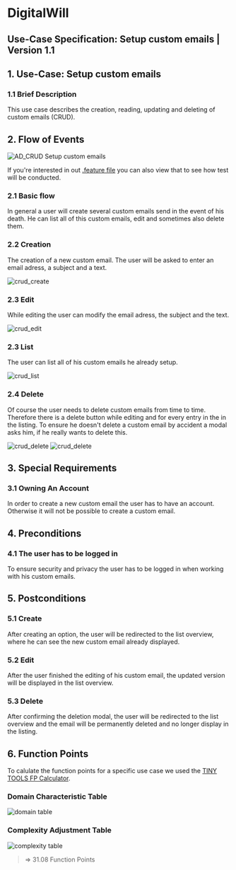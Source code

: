 # DigitalWill
## Use-Case Specification: Setup custom emails | Version 1.1

## 1. Use-Case: Setup custom emails

### 1.1 Brief Description

This use case describes the creation, reading, updating and deleting of custom emails (CRUD).

## 2. Flow of Events

![AD_CRUD Setup custom emails](../ActivityDiagrams/send_custom_emails.png)

If you're interested in out [.feature file](https://raw.githubusercontent.com/DigiWill-dhbw/DigiWill/master/Backend/src/test/resources/cucumber/setupCustomEmails.feature) you can also view that to see how test will be conducted.

### 2.1 Basic flow

In general a user will create several custom emails send in the event of his death. He can list all of this custom emails, edit and sometimes also delete them.

### 2.2 Creation  

The creation of a new custom email. The user will be asked to enter an email adress, a subject and a text.

![crud_create](../Mockups/send_custom_emails_1.png)

### 2.3 Edit

While editing the user can modify the email adress, the subject and the text.

![crud_edit](../Mockups/send_custom_emails_2.png)

### 2.3 List

The user can list all of his custom emails he already setup.

![crud_list](../Mockups/send_custom_emails_3.png)

### 2.4 Delete

Of course the user needs to delete custom emails from time to time. Therefore there is a delete button while editing and for every entry in the in the listing. To ensure he doesn't delete a custom email by accident a modal asks him, if he really wants to delete this.

![crud_delete](../Mockups/send_custom_emails_4.png)
![crud_delete](../Mockups/send_custom_emails_5.png)


## 3. Special Requirements

### 3.1 Owning An Account

In order to create a new custom email the user has to have an account. Otherwise it will not be possible to create a custom email.

## 4. Preconditions

### 4.1 The user has to be logged in

To ensure security and privacy the user has to be logged in when working with his custom emails.

## 5. Postconditions

### 5.1 Create

After creating an option, the user will be redirected to the list overview, where he can see the new custom email already displayed.

### 5.2 Edit

After the user finished the editing of his custom email, the updated version will be displayed in the list overview.

### 5.3 Delete

After confirming the deletion modal, the user will be redirected to the list overview and the email will be permanently deleted and no longer display in the listing.

## 6. Function Points

To calulate the function points for a specific use case we used the [TINY TOOLS FP Calculator](http://groups.umd.umich.edu/cis/course.des/cis525/js/f00/harvey/FP_Calc.html).

### Domain Characteristic Table
![domain table](../FunctionPoints/send_custom_emails_1.png)
### Complexity Adjustment Table
![complexity table](../FunctionPoints/send_custom_emails_2.png)

> => 31.08 Function Points
